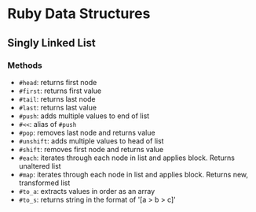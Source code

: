 # Ruby Data Structures

## Singly Linked List

### Methods
* `#head`: returns first node
* `#first`: returns first value
* `#tail`: returns last node
* `#last`: returns last value
* `#push`: adds multiple values to end of list
* `#<<`: alias of `#push`
* `#pop`: removes last node and returns value
* `#unshift`: adds multiple values to head of list
* `#shift`: removes first node and returns value
* `#each`: iterates through each node in list and applies block. Returns unaltered list
* `#map`: iterates through each node in list and applies block. Returns new, transformed list
* `#to_a`: extracts values in order as an array
* `#to_s`: returns string in the format of '[a > b > c]'

